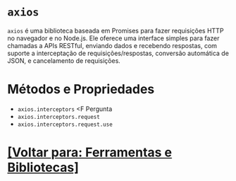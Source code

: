 # `axios`

`axios` é uma biblioteca baseada em Promises para fazer requisições HTTP no navegador e no Node.js. Ele oferece uma interface simples para fazer chamadas a APIs RESTful, enviando dados e recebendo respostas, com suporte a interceptação de requisições/respostas, conversão automática de JSON, e cancelamento de requisições.

# Métodos e Propriedades

- `axios.interceptors` <F Pergunta
- `axios.interceptors.request`
- `axios.interceptors.request.use`

# [[Voltar para: Ferramentas e Bibliotecas]](../../ferramentas-bibliotecas.md)

<!--
- Passar null para axios.interceptor.response.use mesmo que o parâmetro seja uma callback não afeta o funcionamento das respostas?
- Template Literal
- NaN
- Infinity
- Comportamento das variáveis de ambiente (process.env) em relação a valores falsy
- Variáveis
- Classes
- Objetos
- Linguagem de Programação
- Linguagem de Programação de alto nível
- Linguagem de Programação interpretada
- Linguagem de Programação dinamicamente tipada
- Node.js
- JS é compilada antes de executada (pelo motor)
-->